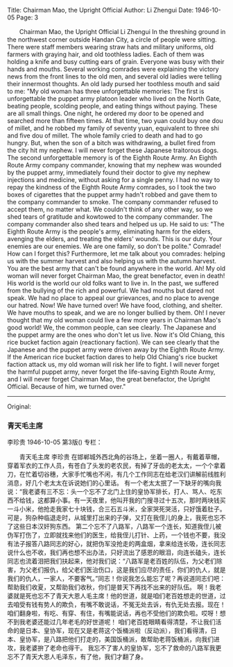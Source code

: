 Title: Chairman Mao, the Upright Official
Author: Li Zhengui
Date: 1946-10-05
Page: 3

　　Chairman Mao, the Upright Official
    Li Zhengui
    In the threshing ground in the northwest corner outside Handan City, a circle of people were sitting. There were staff members wearing straw hats and military uniforms, old farmers with graying hair, and old toothless ladies. Each of them was holding a knife and busy cutting ears of grain. Everyone was busy with their hands and mouths. Several working comrades were explaining the victory news from the front lines to the old men, and several old ladies were telling their innermost thoughts.
    An old lady pursed her toothless mouth and said to me: "My old woman has three unforgettable memories: The first is unforgettable the puppet army platoon leader who lived on the North Gate, beating people, scolding people, and eating things without paying. These are all small things. One night, he ordered my door to be opened and searched more than fifteen times. At that time, two yuan could buy one dou of millet, and he robbed my family of seventy yuan, equivalent to three shi and five dou of millet. The whole family cried to death and had to go hungry. But, when the son of a bitch was withdrawing, a bullet fired from the city hit my nephew. I will never forget these Japanese traitorous dogs.
    The second unforgettable memory is of the Eighth Route Army. An Eighth Route Army company commander, knowing that my nephew was wounded by the puppet army, immediately found their doctor to give my nephew injections and medicine, without asking for a single penny. I had no way to repay the kindness of the Eighth Route Army comrades, so I took the two boxes of cigarettes that the puppet army hadn't robbed and gave them to the company commander to smoke. The company commander refused to accept them, no matter what. We couldn't think of any other way, so we shed tears of gratitude and kowtowed to the company commander. The company commander also shed tears and helped us up. He said to us: "The Eighth Route Army is the people's army, eliminating harm for the elders, avenging the elders, and treating the elders' wounds. This is our duty. Your enemies are our enemies. We are one family, so don't be polite." Comrade! How can I forget this? Furthermore, let me talk about you comrades: helping us with the summer harvest and also helping us with the autumn harvest. You are the best army that can't be found anywhere in the world.
    Ah! My old woman will never forget Chairman Mao, the great benefactor, even in death! His world is the world our old folks want to live in. In the past, we suffered from the bullying of the rich and powerful. We had mouths but dared not speak. We had no place to appeal our grievances, and no place to avenge our hatred. Now! We have turned over! We have food, clothing, and shelter. We have mouths to speak, and we are no longer bullied by them. Oh! I never thought that my old woman could live a few more years in Chairman Mao's good world!
    We, the common people, can see clearly. The Japanese and the puppet army are the ones who don't let us live. Now it's Old Chiang, this rice bucket faction again (reactionary faction). We can see clearly that the Japanese and the puppet army were driven away by the Eighth Route Army. If the American rice bucket faction dares to help Old Chiang's rice bucket faction attack us, my old woman will risk her life to fight.
    I will never forget the harmful puppet army, never forget the life-saving Eighth Route Army, and I will never forget Chairman Mao, the great benefactor, the Upright Official. Because of him, we turned over."



<hr /> 

Original: 


### 青天毛主席
李珍贵
1946-10-05
第3版()
专栏：

　　青天毛主席
    李珍贵
    在邯郸城外西北角的谷场上，坐着一圈人，有戴着草帽，穿着军衣的工作人员，有苍白了头发的老农民，有掉了牙齿的老太太，一个个拿着刀，在忙着切谷穗，大家手忙嘴也不闲，有几个工作同志在给老汉们讲解前线胜利消息，好几个老太太在诉说她们的心里话。
    有一个老太太抿了一下缺牙的嘴向我说：“我老婆有三不忘：头一个忘不了北门上住的皇协军排长，打人、骂人、吃东西不给钱，这都算小事。有一天夜里，他叫开我的门搜寻过十五次，那时两块钱买一斗小米，他抢走我家七十块钱，合三石五斗米，全家哭死哭活，只好饿着肚子。可是，狗杂种临退走时，从城里打出来的子弹，又打在我侄儿的身上，我死也忘不了这些日本汉奸狗东西。
    第二个忘不了八路军，八路军一个连长，知道我侄儿被伪军打伤了，立即就找来他们的医生，给我侄儿打针、上药，一个钱也不要，我没有法子报答八路同志的好心，就把伪军没抢走的两盒烟，拿来给连长吸，连长同志说什么也不收，我们再也想不出办法，只好流出了感恩的眼泪，向连长磕头，连长同志也流着泪把我们扶起来，他对我们说：“八路军是老百姓的队伍，为父老们除害，为父老们报仇，给父老们医治伤口，这是我们应尽的责任，你们的仇人，就是我们的仇人，一家人，不要客气。”同志！你说我怎么能忘了呢？再说道同志们吧：帮助我们收夏，又帮助我们收秋，你们是普天下再找不出来的好队伍。
    啊！我老婆就是死也忘不了青天大恩人毛主席！他的世道，就是咱们老百姓想走的世道，过去咱受有钱有势人的欺负，有嘴不敢说话，不冤无处去诉，有仇无处去报。现在！咱们翻身啦，有吃、有穿、有住，有嘴能说话，再也不受他们的欺负啦。哎呀！想不到我老婆还能过几年老毛的好世道呢！
    咱们老百姓眼睛看得清楚，不让我们活命的是日本、皇协军，现在又是老蒋这个饭桶派啦（反动派），我们看得清，日本、皇协军，是八路把他们打走的，美国饭桶派，敢帮助老蒋饭桶派，向我们进攻，我老婆拚了老命也得干。
    我忘不了害人的皇协军，忘不了救命的八路军我更忘不了青天大恩人毛泽东，有了他，我们才翻了身。
